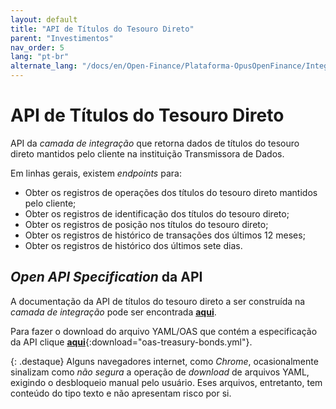```yaml
---
layout: default
title: "API de Títulos do Tesouro Direto"
parent: "Investimentos"
nav_order: 5
lang: "pt-br"
alternate_lang: "/docs/en/Open-Finance/Plataforma-OpusOpenFinance/Integração/dados-investimentos/dados-tesouro/"
---
```


# API de Títulos do Tesouro Direto

API da *camada de integração* que retorna dados de títulos do tesouro direto mantidos pelo cliente na instituição Transmissora de Dados.

Em linhas gerais, existem *endpoints* para:

- Obter os registros de operações dos títulos do tesouro direto mantidos pelo cliente;
- Obter os registros de identificação dos títulos do tesouro direto;
- Obter os registros de posição nos títulos do tesouro direto;
- Obter os registros de histórico de transações dos últimos 12 meses;
- Obter os registros de histórico dos últimos sete dias.

## *Open API Specification* da API

A documentação da API de títulos do tesouro direto a ser construída na *camada de integração* pode ser encontrada [**aqui**][API-Tesouro-Direto].

Para fazer o download do arquivo YAML/OAS que contém a especificação da API clique [**aqui**](../../apis/dados-investimento/oas-treasury-bonds.yml){:download="oas-treasury-bonds.yml"}.

{: .destaque}
Alguns navegadores internet, como *Chrome*, ocasionalmente sinalizam como *não segura* a operação de *download* de arquivos YAML, exigindo o desbloqueio manual pelo usuário. Eses arquivos, entretanto, tem conteúdo do tipo texto e não apresentam risco por si.

[API-Tesouro-Direto]: ../../../../../swagger-ui/index.html?api=data-treasury-bonds
